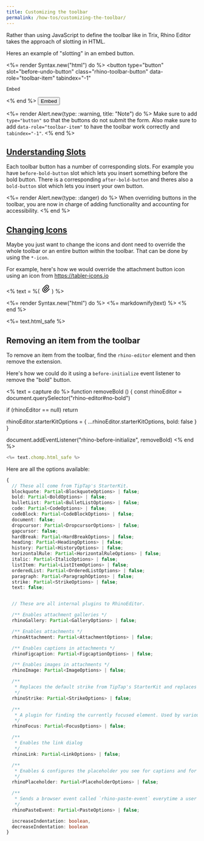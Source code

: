 ```yaml
---
title: Customizing the toolbar
permalink: /how-tos/customizing-the-toolbar/
---
```


Rather than using JavaScript to define the toolbar like in Trix, Rhino Editor
takes the approach of slotting in HTML.

Heres an example of "slotting" in an embed button.

<%= render Syntax.new("html") do %>
<rhino-editor>
  <button
    type="button"
    slot="before-undo-button"
    class="rhino-toolbar-button"
    data-role="toolbar-item"
    tabindex="-1"
  >
    Embed
  </button>
</rhino-editor>
<% end %>

<rhino-editor>
  <button
    type="button"
    slot="before-undo-button"
    class="rhino-toolbar-button"
    data-role="toolbar-item"
    tabindex="-1"
  >
    Embed
  </button>
</rhino-editor>

<%= render Alert.new(type: :warning, title: "Note") do %>
  Make sure to add `type="button"` so that the buttons do not submit the form. Also make sure
  to add `data-role="toolbar-item"` to have the toolbar work correctly and `tabindex="-1"`.
<% end %>

<h2 id="understanding-slots">
  <a href="#understanding-slots">
    Understanding Slots
  </a>
</h2>

Each toolbar button has a number of corresponding slots. For example you have
`before-bold-button` slot which lets you insert something before the bold button.
There is a corresponding `after-bold-button` and theres also a `bold-button` slot
which lets you insert your own button.

<%= render Alert.new(type: :danger) do %>
  When overriding buttons in the toolbar, you are now in charge of adding functionality
  and accounting for accessibility.
<% end %>

<h2 id="changing-icons">
  <a href="#changing-icons">
    Changing Icons
  </a>
</h2>

Maybe you just want to change the icons and dont need to override the whole
toolbar or an entire button within the toolbar. That can be done by using the `*-icon`.

For example, here's how we would override the attachment button icon using an icon
from <https://tabler-icons.io>

<% text = %(
<rhino-editor>
  <svg slot="attach-files-icon" xmlns="http://www.w3.org/2000/svg" class="icon icon-tabler icon-tabler-paperclip" width="24" height="24" viewBox="0 0 24 24" stroke-width="2" stroke="currentColor" fill="none" stroke-linecap="round" stroke-linejoin="round">
   <path stroke="none" d="M0 0h24v24H0z" fill="none"></path>
   <path d="M15 7l-6.5 6.5a1.5 1.5 0 0 0 3 3l6.5 -6.5a3 3 0 0 0 -6 -6l-6.5 6.5a4.5 4.5 0 0 0 9 9l6.5 -6.5"></path>
  </svg>
</rhino-editor>
) %>

<%= render Syntax.new("html") do %>
<%= markdownify(text) %>
<% end %>

<%= text.html_safe %>

## Removing an item from the toolbar

To remove an item from the toolbar, find the `rhino-editor` element and then remove the extension.

Here's how we could do it using a `before-initialize` event listener to remove the "bold" button.

<% text = capture do %>
function removeBold () {
  const rhinoEditor = document.querySelector("rhino-editor#no-bold")

  if (rhinoEditor == null) return

  rhinoEditor.starterKitOptions = {
    ...rhinoEditor.starterKitOptions,
    bold: false
  }
}

document.addEventListener("rhino-before-initialize", removeBold)
<% end %>


```js
<%= text.chomp.html_safe %>
```

<script type="module">
  <%= text.chomp.html_safe %>
</script>

<rhino-editor id="no-bold"></rhino-editor>

Here are all the options available:

<!-- Would love a way to auto-generate this -->
```ts
{
  // These all come from TipTap's StarterKit.
  blockquote: Partial<BlockquoteOptions> | false;
  bold: Partial<BoldOptions> | false;
  bulletList: Partial<BulletListOptions> | false;
  code: Partial<CodeOptions> | false;
  codeBlock: Partial<CodeBlockOptions> | false;
  document: false;
  dropcursor: Partial<DropcursorOptions> | false;
  gapcursor: false;
  hardBreak: Partial<HardBreakOptions> | false;
  heading: Partial<HeadingOptions> | false;
  history: Partial<HistoryOptions> | false;
  horizontalRule: Partial<HorizontalRuleOptions> | false;
  italic: Partial<ItalicOptions> | false;
  listItem: Partial<ListItemOptions> | false;
  orderedList: Partial<OrderedListOptions> | false;
  paragraph: Partial<ParagraphOptions> | false;
  strike: Partial<StrikeOptions> | false;
  text: false;


  // These are all internal plugins to RhinoEditor.

  /** Enables attachment galleries */
  rhinoGallery: Partial<GalleryOptions> | false;

  /** Enables attachments */
  rhinoAttachment: Partial<AttachmentOptions> | false;

  /** Enables captions in attachments */
  rhinoFigcaption: Partial<FigcaptionOptions> | false;

  /** Enables images in attachments */
  rhinoImage: Partial<ImageOptions> | false;

  /**
   * Replaces the default strike from TipTap's StarterKit and replaces it with `<del>` instead of `<s>`
   */
  rhinoStrike: Partial<StrikeOptions> | false;

  /**
   * A plugin for finding the currently focused element. Used by various CSS styles in the editor.
   */
  rhinoFocus: Partial<FocusOptions> | false;

  /**
   * Enables the link dialog
   */
  rhinoLink: Partial<LinkOptions> | false;

  /**
   * Enables & configures the placeholder you see for captions and for empty documents
   */
  rhinoPlaceholder: Partial<PlaceholderOptions> | false;

  /**
   * Sends a browser event called `rhino-paste-event` everytime a user pastes something into the document.
   */
  rhinoPasteEvent: Partial<PasteOptions> | false;

  increaseIndentation: boolean,
  decreaseIndentation: boolean
}
```

